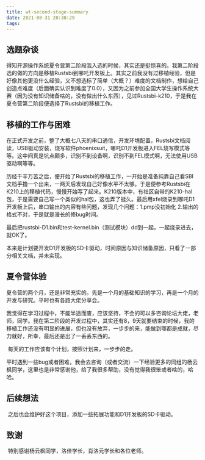 ```yaml
---
title: wt-second-stage-summary
date: 2021-08-31 20:38:29
tags:
---
```


## 选题杂谈

​	得知开源操作系统夏令营第二阶段我入选的时候，其实还是挺惊喜的。我第二阶段选的做的方向是移植Rustsbi到哪吒开发板上。其实之前我没有过移植经验，但是好像其他更没什么经验，又不想选标了简单（大概？）难度的文档制作，想给自己创造点难度（后面确实认识到难度了0.0），又因为之前参加全国大学生操作系统大赛（因为没有知识储备啥的，没有做出什么东西），见过Rustsbi-k210，于是我在夏令营第二阶段便选择了Rustsbi的移植工作。



## 移植的工作与困难

​	在正式开发之前，整了大概七八天的串口通信，开发环境配置，Rustsbi文档阅读，USB驱动安装，烧写软件phoenixsuit，哪吒D1开发板进入FEL烧写模式等等。这中间真是坑点颇多，识别不到设备啊，识别不到FEL模式啊，无法使用USB驱动啊等等。

​	历经千辛万苦之后，便开始了Rustsbi的移植工作，一开始是准备纯靠自己看SBI文档手撸一个出来，一两天后发现自己好像水平不太够。于是便参考Rustsbi在K210上的移植代码，慢慢开始写了起来。K210版本中，有社区自带的K210-hal包，于是需要自己写一个类似的hal包，这也弄了挺久。最后用xfel烧录到哪吒D1开发板上后，串口输出的内容有些问题，发现几个问题：1.pmp没初始化 2.输出的格式不对，于是就是漫长的修bug时间。

​	最后把rustsbi-D1.bin和test-kernel.bin（测试模块）dd到一起，一起烧录进去，就OK了。

​	本来是计划要开发D1开发板的SD卡驱动，时间原因与知识储备原因，只看了一部分相关文档，并未实现。



## 夏令营体验

​	夏令营的两个月，还是非常充实的。先是一个月的基础知识的学习，再是一个月的开发与研究。平时也有各路大佬分享会。

​	我觉得在学习过程中，不能半途而废，应该坚持，不会的可以多咨询论坛大佬，老师，同学。我在第二阶段的开发过程中，其实还有8，9天就要结束的时候，我的移植工作还没有明显的进展，但也没有放弃，一步步的来，能做到哪都是成就，尽力就好，所幸，最后还是出了一丢丢东西的。

​	每天的工作应该有个计划，按照计划来，一步步的走。

​	平时遇到一些bug或者困难，我会去咨询（或者交流）一下经验更多的同组的杨云枫同学，这里也是非常感谢他，给了我很多帮助，没有觉得我很笨或者啥的，哈哈。



## 后续想法

​	之后也会维护好这个项目，添加一些拓展功能和D1开发板的SD卡驱动。



## 致谢

​	特别感谢杨云枫同学，洛佳学长，肖洛元学长和各位老师。

